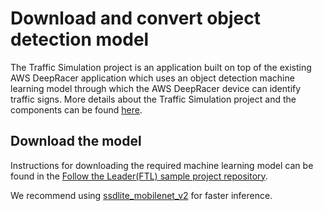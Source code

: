 # Download and convert object detection model

The Traffic Simulation project is an application built on top of the existing AWS DeepRacer application which uses an object detection machine learning model through which the AWS DeepRacer device can identify traffic signs. More details about the Traffic Simulation project and the components can be found [here](https://github.com/jochem725/aws-deepracer-traffic-sim).

## Download the model
Instructions for downloading the required machine learning model can be found in the [Follow the Leader(FTL) sample project repository](https://github.com/awsdeepracer/aws-deepracer-follow-the-leader-sample-project/blob/main/download-and-convert-object-detection-model.md).

We recommend using [ssdlite_mobilenet_v2](https://docs.openvinotoolkit.org/latest/omz_models_model_ssdlite_mobilenet_v2.html) for faster inference.